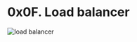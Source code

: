 # 0x0F. Load balancer

![load balancer](https://s3.amazonaws.com/intranet-projects-files/holbertonschool-sysadmin_devops/275/qfdked8.png)
